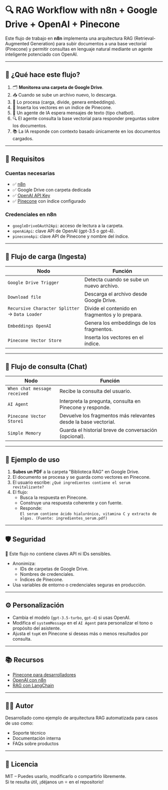 # 🔍 RAG Workflow with n8n + Google Drive + OpenAI + Pinecone

Este flujo de trabajo en **n8n** implementa una arquitectura RAG (Retrieval-Augmented Generation) para subir documentos a una base vectorial (Pinecone) y permitir consultas en lenguaje natural mediante un agente inteligente potenciado con OpenAI.

---

## 🧠 ¿Qué hace este flujo?

1. 🗂 **Monitorea una carpeta de Google Drive**.
2. 📥 Cuando se sube un archivo nuevo, lo descarga.
3. 🧾 Lo procesa (carga, divide, genera embeddings).
4. 🧬 Inserta los vectores en un índice de Pinecone.
5. 💬 Un agente de IA espera mensajes de texto (tipo chatbot).
6. 🔍 El agente consulta la base vectorial para responder preguntas sobre los documentos.
7. 📚 La IA responde con contexto basado únicamente en los documentos cargados.

---

## 🔧 Requisitos

### Cuentas necesarias

- ✅ [n8n](https://n8n.io/)
- ✅ Google Drive con carpeta dedicada
- ✅ [OpenAI API Key](https://platform.openai.com/)
- ✅ [Pinecone](https://www.pinecone.io/) con índice configurado

### Credenciales en n8n

- `googleDriveOAuth2Api`: acceso de lectura a la carpeta.
- `openAiApi`: clave API de OpenAI (gpt-3.5 o gpt-4).
- `pineconeApi`: clave API de Pinecone y nombre del índice.

---

## 📁 Flujo de carga (Ingesta)

| Nodo                                           | Función                                         |
| ---------------------------------------------- | ----------------------------------------------- |
| `Google Drive Trigger`                         | Detecta cuando se sube un nuevo archivo.        |
| `Download file`                                | Descarga el archivo desde Google Drive.         |
| `Recursive Character Splitter` → `Data Loader` | Divide el contenido en fragmentos y lo prepara. |
| `Embeddings OpenAI`                            | Genera los embeddings de los fragmentos.        |
| `Pinecone Vector Store`                        | Inserta los vectores en el índice.              |

---

## 🤖 Flujo de consulta (Chat)

| Nodo                         | Función                                                         |
| ---------------------------- | --------------------------------------------------------------- |
| `When chat message received` | Recibe la consulta del usuario.                                 |
| `AI Agent`                   | Interpreta la pregunta, consulta en Pinecone y responde.        |
| `Pinecone Vector Store1`     | Devuelve los fragmentos más relevantes desde la base vectorial. |
| `Simple Memory`              | Guarda el historial breve de conversación (opcional).           |

---

## 💬 Ejemplo de uso

1. **Subes un PDF** a la carpeta "Biblioteca RAG" en Google Drive.
2. El documento se procesa y se guarda como vectores en Pinecone.
3. El usuario escribe: `¿Qué ingredientes contiene el serum revitalizante?`
4. El flujo:
   - Busca la respuesta en Pinecone.
   - Construye una respuesta coherente y con fuente.
   - Responde:  
     `El serum contiene ácido hialurónico, vitamina C y extracto de algas. (Fuente: ingredientes_serum.pdf)`

---

## 🛡️ Seguridad

🔐 Este flujo no contiene claves API ni IDs sensibles.

- Anonimiza:
  - IDs de carpetas de Google Drive.
  - Nombres de credenciales.
  - Índices de Pinecone.
- Usa variables de entorno o credenciales seguras en producción.

---

## ⚙️ Personalización

- Cambia el modelo (`gpt-3.5-turbo`, `gpt-4`) si usas OpenAI.
- Modifica el `systemMessage` en el `AI Agent` para personalizar el tono o propósito del asistente.
- Ajusta el `topK` en Pinecone si deseas más o menos resultados por consulta.

---

## 📚 Recursos

- [Pinecone para desarrolladores](https://docs.pinecone.io/)
- [OpenAI con n8n](https://docs.n8n.io/integrations/builtin/openai/)
- [RAG con LangChain](https://docs.langchain.com/docs/use-cases/question-answering/)

---

## 🧑‍💻 Autor

Desarrollado como ejemplo de arquitectura RAG automatizada para casos de uso como:

- Soporte técnico
- Documentación interna
- FAQs sobre productos

---

## 📄 Licencia

MIT – Puedes usarlo, modificarlo o compartirlo libremente.  
Si te resulta útil, ¡déjanos un ⭐ en el repositorio!
